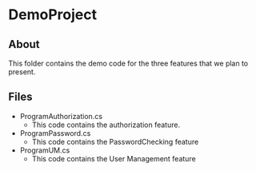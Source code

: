 # DemoProject
## About
This folder contains the demo code for the three features that we plan to present.
## Files
* ProgramAuthorization.cs
  * This code contains the authorization feature.
* ProgramPassword.cs
  * This code contains the PasswordChecking feature
* ProgramUM.cs
  * This code contains the User Management feature
  

